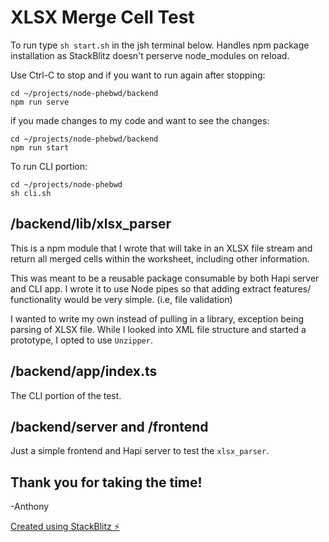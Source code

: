 # XLSX Merge Cell Test

To run type `sh start.sh` in the jsh terminal below. Handles npm package installation as StackBlitz doesn't perserve node_modules on reload.

Use Ctrl-C to stop and if you want to run again after stopping:

```
cd ~/projects/node-phebwd/backend
npm run serve
```

if you made changes to my code and want to see the changes:

```
cd ~/projects/node-phebwd/backend
npm run start
```

To run CLI portion:

```
cd ~/projects/node-phebwd
sh cli.sh
```

## /backend/lib/xlsx_parser

This is a npm module that I wrote that will take in an XLSX file stream and return all merged cells within the worksheet, including other information.

This was meant to be a reusable package consumable by both Hapi server and CLI app. I wrote it to use Node pipes so that adding extract features/ functionality would be very simple. (i.e, file validation)

I wanted to write my own instead of pulling in a library, exception being parsing of XLSX file. While I looked into XML file structure and started a prototype, I opted to use `Unzipper`.

## /backend/app/index.ts

The CLI portion of the test.

## /backend/server and /frontend

Just a simple frontend and Hapi server to test the `xlsx_parser`.

## Thank you for taking the time!

-Anthony

[Created using StackBlitz ⚡️](https://stackblitz.com/edit/node-phebwd?file=md!README.md)
